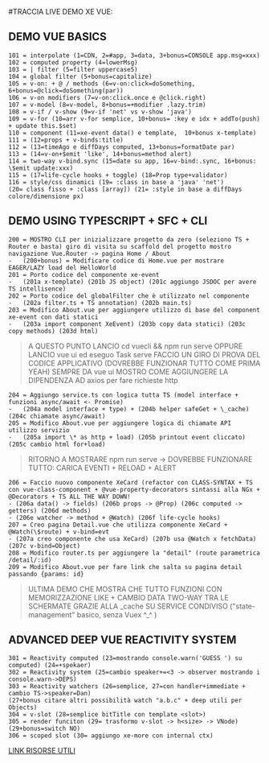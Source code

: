#TRACCIA LIVE DEMO XE VUE:

## DEMO VUE BASICS

```terminal
101 = interpolate (1=CDN, 2=#app, 3=data, 3+bonus=CONSOLE app.msg=xxx)
102 = computed property (4=lowerMsg)
103 = | filter (5=filter uppercase5)
104 = global filter (5+bonus=capitalize)
105 = v-on: + @ / methods (6=v-on:click=doSomething, 6+bonus=@click=doSomething(par))
106 = v-on modifiers (7=v-on:click.once e @click.right)
107 = v-model (8=v-model, 8+bonus=+modifier .lazy.trim)
108 = v-if / v-show (9=v-if 'net' vs v-show 'java')
109 = v-for (10=arr v-for semplice, 10+bonus= :key e idx + addTo(push) + update this.$set)
110 = component (11=xe-event data() e template,  10+bonus x-template)
111 = (12=props + v-binds:title)
112 = (13=timeAgo e diffDays computed, 13+bonus=formatDate par)
113 = (14=v-on+$emit 'like', 14+bonus=method alert)
114 = two-way v-bind.sync (15=date su app, 16=v-bind:.sync, 16+bonus: \$emit update:xxx)
115 = (17=life-cycle hooks + toggle) (18=Prop type+validator)
116 = style/css dinamici (19= :class in base a 'java' 'net')
(20= class fisso + :class [array]) (21= :style in base a diffDays colore/dimensione px)
```

## DEMO USING TYPESCRIPT + SFC + CLI

```terminal
200 = MOSTRO CLI per inizializzare progetto da zero (seleziono TS + Router e basta) giro di visita su scaffold del progetto mostro navigazione Vue.Router -> pagina Home / About
-   (200+bonus) = Modificare codice di Home.vue per mostrare EAGER/LAZY load del HelloWorld
201 = Porto codice del componente xe-event
-   (201a x-template) (201b JS object) (201c aggiungo JSDOC per avere TS intellisence)
202 = Porto codice del globalFilter che è utilizzato nel componente
-   (202a filter.ts + TS annotation) (202b main.ts)
203 = Modifico About.vue per aggiungere utilizzo di base del component xe-event con dati statici
-   (203a import component XeEvent) (203b copy data statici) (203c copy methods) (203d html)
```

> A QUESTO PUNTO LANCIO cd vuecli && npm run serve OPPURE LANCIO vue ui ed eseguo Task serve
> FACCIO UN GIRO DI PROVA DEL CODICE APPLICATIVO (DOVREBBE FUNZIONAR TUTTO COME PRIMA YEAH)
> SEMPRE DA vue ui MOSTRO COME AGGIUNGERE LA DIPENDENZA AD axios per fare richieste http

```terminal
204 = Aggiungo service.ts con logica tutta TS (model interface + funzioni async/await <- Promise)
-   (204a model interface + type) + (204b helper safeGet + \_cache) (204c chiamate async/await)
205 = Modifico About.vue per aggiungere logica di chiamate API utilizzo servizio
-   (205a import \* as http + load) (205b printout event cliccato) (205c cambio html for+load)
```

> RITORNO A MOSTRARE npm run serve -> DOVREBBE FUNZIONARE TUTTO: CARICA EVENTI + RELOAD + ALERT

```
206 = Faccio nuovo componente XeCard (refactor con CLASS-SYNTAX + TS con vue-class-component + @vue-property-decorators sintassi alla NGx + @Decorators + TS ALL THE WAY DOWN!
- (206a data() -> fields) (206b props -> @Prop) (206c computed -> getters) (206d methods)
- (206e watcher -> method + @Watch) (206f life-cycle hooks)
207 = Creo pagina Detail.vue che utilizza componente XeCard + @Watch(\$route) + v-bind=evt
- (207a creo componente che usa XeCard) (207b usa @Watch x fetchData) (207c v-bind=Object)
208 = Modifico router.ts per aggiungere la "detail" (route parametrica /detail/:id)
209 = Modifico About.vue per fare link che salta su pagina detail passando {params: id}
```

> ULTIMA DEMO CHE MOSTRA CHE TUTTO FUNZIONI CON MEMORIZZAZIONE LIKE + CAMBIO DATA TWO-WAY TRA LE SCHERMATE GRAZIE ALLA \_cache SU SERVICE CONDIVISO ("state-management" basico, senza Vuex ^\_^ )

## ADVANCED DEEP VUE REACTIVITY SYSTEM

```terminal
301 = Reactivity computed (23=mostrando console.warn('GUESS ') su computed) (24=+spekaer)
302 = Reactivity system (25=cambio speaker+=<3 -> observer mostrando i console.warn->DEPS)
303 = Reactivity watchers (26=semplice, 27=con handler+immediate + cambio TS->speaker=Dan)
(27+bonus citare altri possibilità watch "a.b.c" + deep utili per Objects)
304 = v-slot (28=semplice bitTitle con template <slot>)
305 = render funciton (29= trasformo v-slot -> h<size> -> VNode) (29+bonus=switch NO)
306 = scoped slot (30= aggiungo xe-more con internal ctx)
```

[LINK RISORSE UTILI](RESOURCES.md)
